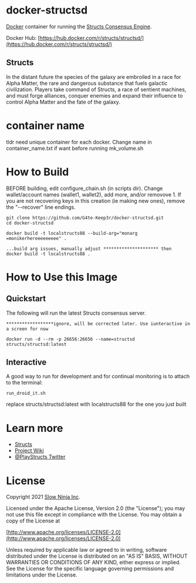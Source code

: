 # docker-structsd

[Docker](https://www.docker.com) container for running the [Structs Consensus Engine](https://github.com/playstructs/structsd/). 

Docker Hub: [https://hub.docker.com/r/structs/structsd/](https://hub.docker.com/r/structs/structsd/)

## Structs
In the distant future the species of the galaxy are embroiled in a race for Alpha Matter, the rare and dangerous substance that fuels galactic civilization. Players take command of Structs, a race of sentient machines, and must forge alliances, conquer enemies and expand their influence to control Alpha Matter and the fate of the galaxy.


# container name
tldr need unique container for each docker. Change name in container_name.txt if want before running mk_volume.sh


# How to Build

BEFORE building, edit configure_chain.sh (in scripts dir). Change wallet/account names (wallet1, wallet2), add more, and/or removove 1. If you are not recovering keys in this creation (ie making new ones), remove the "--recover" line endings.

```
git clone https://github.com/G4te-Keep3r/docker-structsd.git
cd docker-structsd

docker build -t localstructs88 --build-arg="monarg =monikerhereeeeeeeee" .

...build arg issues, manually adjust ********************* then 
docker build -t localstructs88 .
```

# How to Use this Image

## Quickstart

The following will run the latest Structs consensus server.

```
******************ignore, will be corrected later. Use iunteractive in a screen for now

docker run -d --rm -p 26656:26656 --name=structsd structs/structsd:latest
```

## Interactive

A good way to run for development and for continual monitoring is to attach to the terminal:

```
run_droid_it.sh
```

replace structs/structsd:latest with localstructs88 for the one you just built

# Learn more

- [Structs](https://playstructs.com)
- [Project Wiki](https://watt.wiki)
- [@PlayStructs Twitter](https://twitter.com/playstructs)


# License

Copyright 2021 [Slow Ninja Inc](https://slow.ninja).

Licensed under the Apache License, Version 2.0 (the "License");
you may not use this file except in compliance with the License.
You may obtain a copy of the License at

[http://www.apache.org/licenses/LICENSE-2.0](http://www.apache.org/licenses/LICENSE-2.0)

Unless required by applicable law or agreed to in writing, software
distributed under the License is distributed on an "AS IS" BASIS,
WITHOUT WARRANTIES OR CONDITIONS OF ANY KIND, either express or implied.
See the License for the specific language governing permissions and
limitations under the License.